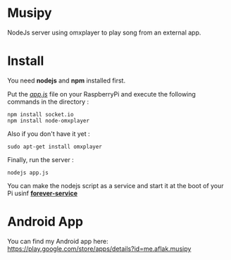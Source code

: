 # Musipy
NodeJs server using omxplayer to play song from an external app.

# Install

You need **nodejs** and **npm** installed first.

Put the *[app.js](https://github.com/omaflak/Musipy/blob/master/app.js)* file on your RaspberryPi and execute the following commands in the directory :

    npm install socket.io
    npm install node-omxplayer
    
Also if you don't have it yet :

    sudo apt-get install omxplayer

Finally, run the server :

    nodejs app.js
    
You can make the nodejs script as a service and start it at the boot of your Pi usinf **[forever-service](https://github.com/zapty/forever-service)**

# Android App

You can find my Android app here: https://play.google.com/store/apps/details?id=me.aflak.musipy
